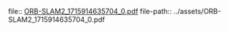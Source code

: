 file:: [ORB-SLAM2_1715914635704_0.pdf](../assets/ORB-SLAM2_1715914635704_0.pdf)
file-path:: ../assets/ORB-SLAM2_1715914635704_0.pdf
